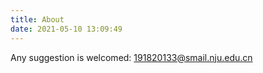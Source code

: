 ```yaml
---
title: About
date: 2021-05-10 13:09:49
---
```




Any suggestion is welcomed: 191820133@smail.nju.edu.cn



